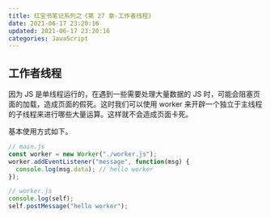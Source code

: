 ```yaml
---
title: 红宝书笔记系列之《第 27 章-工作者线程》
date: 2021-06-17 23:20:16
updated: 2021-06-17 23:20:16
categories: JavaScript
---
```


## 工作者线程

因为 JS 是单线程运行的，在遇到一些需要处理大量数据的 JS 时，可能会阻塞页面的加载，造成页面的假死。这时我们可以使用 worker 来开辟一个独立于主线程的子线程来进行哪些大量运算。这样就不会造成页面卡死。

基本使用方式如下。

```js
// main.js
const worker = new Worker("./worker.js");
worker.addEventListener("message", function(msg) {
  console.log(msg.data); // hello worker
});
```

```js
// worker.js
console.log(self);
self.postMessage("hello worker");
```

